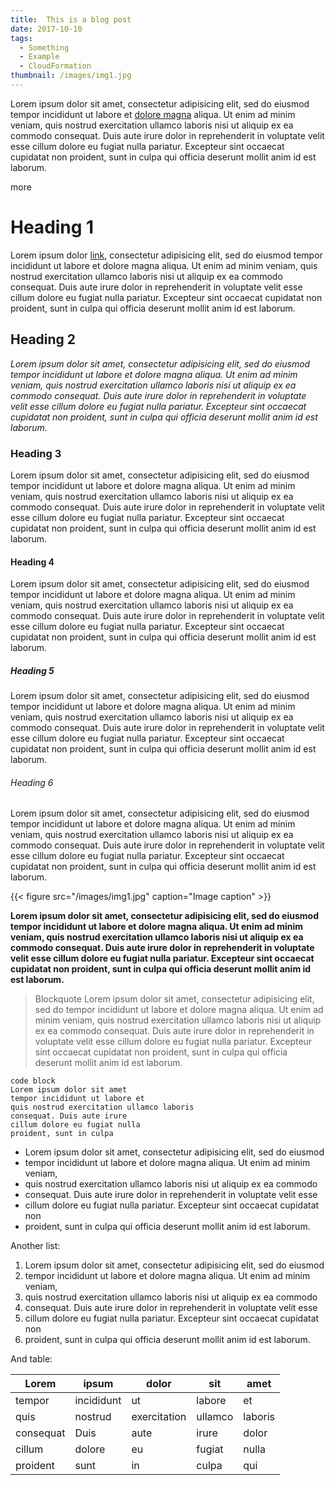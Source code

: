 ```yaml
---
title:  This is a blog post
date: 2017-10-10
tags:
  - Something
  - Example
  - CloudFormation
thumbnail: /images/img1.jpg
---
```


Lorem ipsum dolor sit amet, consectetur adipisicing elit, sed do eiusmod
tempor incididunt ut labore et [dolore magna](https://google.com) aliqua. Ut enim ad minim veniam,
quis nostrud exercitation ullamco laboris nisi ut aliquip ex ea commodo
consequat. Duis aute irure dolor in reprehenderit in voluptate velit esse
cillum dolore eu fugiat nulla pariatur. Excepteur sint occaecat cupidatat non
proident, sunt in culpa qui officia deserunt mollit anim id est laborum.

more

# Heading 1
Lorem ipsum dolor [link](/), consectetur adipisicing elit, sed do eiusmod
tempor incididunt ut labore et dolore magna aliqua. Ut enim ad minim veniam,
quis nostrud exercitation ullamco laboris nisi ut aliquip ex ea commodo
consequat. Duis aute irure dolor in reprehenderit in voluptate velit esse
cillum dolore eu fugiat nulla pariatur. Excepteur sint occaecat cupidatat non
proident, sunt in culpa qui officia deserunt mollit anim id est laborum.

## Heading 2
_Lorem ipsum dolor sit amet, consectetur adipisicing elit, sed do eiusmod
tempor incididunt ut labore et dolore magna aliqua. Ut enim ad minim veniam,
quis nostrud exercitation ullamco laboris nisi ut aliquip ex ea commodo
consequat. Duis aute irure dolor in reprehenderit in voluptate velit esse
cillum dolore eu fugiat nulla pariatur. Excepteur sint occaecat cupidatat non
proident, sunt in culpa qui officia deserunt mollit anim id est laborum._

### Heading 3
Lorem ipsum dolor sit amet, consectetur adipisicing elit, sed do eiusmod
tempor incididunt ut labore et dolore magna aliqua. Ut enim ad minim veniam,
quis nostrud exercitation ullamco laboris nisi ut aliquip ex ea commodo
consequat. Duis aute irure dolor in reprehenderit in voluptate velit esse
cillum dolore eu fugiat nulla pariatur. Excepteur sint occaecat cupidatat non
proident, sunt in culpa qui officia deserunt mollit anim id est laborum.

#### Heading 4
Lorem ipsum dolor sit amet, consectetur adipisicing elit, sed do eiusmod
tempor incididunt ut labore et dolore magna aliqua. Ut enim ad minim veniam,
quis nostrud exercitation ullamco laboris nisi ut aliquip ex ea commodo
consequat. Duis aute irure dolor in reprehenderit in voluptate velit esse
cillum dolore eu fugiat nulla pariatur. Excepteur sint occaecat cupidatat non
proident, sunt in culpa qui officia deserunt mollit anim id est laborum.

##### Heading 5
Lorem ipsum dolor sit amet, consectetur adipisicing elit, sed do eiusmod
tempor incididunt ut labore et dolore magna aliqua. Ut enim ad minim veniam,
quis nostrud exercitation ullamco laboris nisi ut aliquip ex ea commodo
consequat. Duis aute irure dolor in reprehenderit in voluptate velit esse
cillum dolore eu fugiat nulla pariatur. Excepteur sint occaecat cupidatat non
proident, sunt in culpa qui officia deserunt mollit anim id est laborum.

###### Heading 6
Lorem ipsum dolor sit amet, consectetur adipisicing elit, sed do eiusmod
tempor incididunt ut labore et dolore magna aliqua. Ut enim ad minim veniam,
quis nostrud exercitation ullamco laboris nisi ut aliquip ex ea commodo
consequat. Duis aute irure dolor in reprehenderit in voluptate velit esse
cillum dolore eu fugiat nulla pariatur. Excepteur sint occaecat cupidatat non
proident, sunt in culpa qui officia deserunt mollit anim id est laborum.

{{< figure src="/images/img1.jpg" caption="Image caption" >}}

**Lorem ipsum dolor sit amet, consectetur adipisicing elit, sed do eiusmod
tempor incididunt ut labore et dolore magna aliqua. Ut enim ad minim veniam,
quis nostrud exercitation ullamco laboris nisi ut aliquip ex ea commodo
consequat. Duis aute irure dolor in reprehenderit in voluptate velit esse
cillum dolore eu fugiat nulla pariatur. Excepteur sint occaecat cupidatat non
proident, sunt in culpa qui officia deserunt mollit anim id est laborum.**

> Blockquote Lorem ipsum dolor sit amet, consectetur adipisicing elit, sed do
tempor incididunt ut labore et dolore magna aliqua. Ut enim ad minim veniam,
quis nostrud exercitation ullamco laboris nisi ut aliquip ex ea commodo
consequat. Duis aute irure dolor in reprehenderit in voluptate velit esse
cillum dolore eu fugiat nulla pariatur. Excepteur sint occaecat cupidatat non
proident, sunt in culpa qui officia deserunt mollit anim id est laborum.

```
code block
Lorem ipsum dolor sit amet
tempor incididunt ut labore et
quis nostrud exercitation ullamco laboris
consequat. Duis aute irure
cillum dolore eu fugiat nulla
proident, sunt in culpa
```

 - Lorem ipsum dolor sit amet, consectetur adipisicing elit, sed do eiusmod
 - tempor incididunt ut labore et dolore magna aliqua. Ut enim ad minim veniam,
 - quis nostrud exercitation ullamco laboris nisi ut aliquip ex ea commodo
 - consequat. Duis aute irure dolor in reprehenderit in voluptate velit esse
 - cillum dolore eu fugiat nulla pariatur. Excepteur sint occaecat cupidatat non
 - proident, sunt in culpa qui officia deserunt mollit anim id est laborum.

Another list:

 1. Lorem ipsum dolor sit amet, consectetur adipisicing elit, sed do eiusmod</li>
 1. tempor incididunt ut labore et dolore magna aliqua. Ut enim ad minim veniam,</li>
 1. quis nostrud exercitation ullamco laboris nisi ut aliquip ex ea commodo</li>
 1. consequat. Duis aute irure dolor in reprehenderit in voluptate velit esse</li>
 1. cillum dolore eu fugiat nulla pariatur. Excepteur sint occaecat cupidatat non</li>
 1. proident, sunt in culpa qui officia deserunt mollit anim id est laborum.</li>

And table:

| Lorem | ipsum | dolor | sit | amet |
|-------|-------|-------|-----|------|
| tempor | incididunt | ut | labore | et |
| quis | nostrud | exercitation | ullamco | laboris |
| consequat | Duis | aute | irure | dolor |
| cillum | dolore | eu | fugiat | nulla |
| proident | sunt | in | culpa | qui |